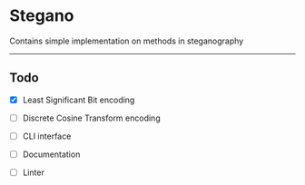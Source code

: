 # Stegano

Contains simple implementation on methods in steganography

--- 

## Todo 
- [x] Least Significant Bit encoding 
- [ ] Discrete Cosine Transform encoding
- [ ] CLI interface
- [ ] Documentation 
- [ ] Linter



